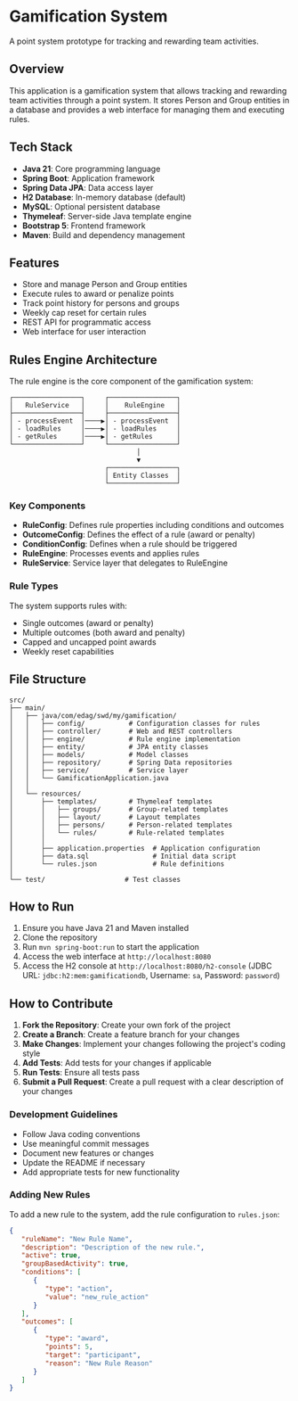 # Gamification System

A point system prototype for tracking and rewarding team activities.

## Overview

This application is a gamification system that allows tracking and rewarding team activities through a point system. It
stores Person and Group entities in a database and provides a web interface for managing them and executing rules.

## Tech Stack

- **Java 21**: Core programming language
- **Spring Boot**: Application framework
- **Spring Data JPA**: Data access layer
- **H2 Database**: In-memory database (default)
- **MySQL**: Optional persistent database
- **Thymeleaf**: Server-side Java template engine
- **Bootstrap 5**: Frontend framework
- **Maven**: Build and dependency management

## Features

- Store and manage Person and Group entities
- Execute rules to award or penalize points
- Track point history for persons and groups
- Weekly cap reset for certain rules
- REST API for programmatic access
- Web interface for user interaction

## Rules Engine Architecture

The rule engine is the core component of the gamification system:

```
┌─────────────────┐     ┌─────────────────┐
│   RuleService   │     │    RuleEngine   │
├─────────────────┤     ├─────────────────┤
│ - processEvent  │────▶│ - processEvent  │
│ - loadRules     │────▶│ - loadRules     │
│ - getRules      │────▶│ - getRules      │
└─────────────────┘     └─────────────────┘
                                │
                                ▼ 
                        ┌─────────────────┐
                        │ Entity Classes  │
                        └─────────────────┘
```

### Key Components

- **RuleConfig**: Defines rule properties including conditions and outcomes
- **OutcomeConfig**: Defines the effect of a rule (award or penalty)
- **ConditionConfig**: Defines when a rule should be triggered
- **RuleEngine**: Processes events and applies rules
- **RuleService**: Service layer that delegates to RuleEngine

### Rule Types

The system supports rules with:

- Single outcomes (award or penalty)
- Multiple outcomes (both award and penalty)
- Capped and uncapped point awards
- Weekly reset capabilities

## File Structure

```
src/
├── main/
│   ├── java/com/edag/swd/my/gamification/
│   │   ├── config/           # Configuration classes for rules
│   │   ├── controller/       # Web and REST controllers
│   │   ├── engine/           # Rule engine implementation
│   │   ├── entity/           # JPA entity classes
│   │   ├── models/           # Model classes
│   │   ├── repository/       # Spring Data repositories
│   │   ├── service/          # Service layer
│   │   └── GamificationApplication.java
│   │
│   └── resources/
│       ├── templates/        # Thymeleaf templates
│       │   ├── groups/       # Group-related templates
│       │   ├── layout/       # Layout templates
│       │   ├── persons/      # Person-related templates
│       │   └── rules/        # Rule-related templates
│       │
│       ├── application.properties  # Application configuration
│       ├── data.sql                # Initial data script
│       └── rules.json              # Rule definitions
│
└── test/                    # Test classes
```

## How to Run

1. Ensure you have Java 21 and Maven installed
2. Clone the repository
3. Run `mvn spring-boot:run` to start the application
4. Access the web interface at `http://localhost:8080`
5. Access the H2 console at `http://localhost:8080/h2-console` (JDBC URL: `jdbc:h2:mem:gamificationdb`, Username: `sa`,
   Password: `password`)

## How to Contribute

1. **Fork the Repository**: Create your own fork of the project
2. **Create a Branch**: Create a feature branch for your changes
3. **Make Changes**: Implement your changes following the project's coding style
4. **Add Tests**: Add tests for your changes if applicable
5. **Run Tests**: Ensure all tests pass
6. **Submit a Pull Request**: Create a pull request with a clear description of your changes

### Development Guidelines

- Follow Java coding conventions
- Use meaningful commit messages
- Document new features or changes
- Update the README if necessary
- Add appropriate tests for new functionality

### Adding New Rules

To add a new rule to the system, add the rule configuration to `rules.json`:

```json
{
   "ruleName": "New Rule Name",
   "description": "Description of the new rule.",
   "active": true,
   "groupBasedActivity": true,
   "conditions": [
      {
         "type": "action",
         "value": "new_rule_action"
      }
   ],
   "outcomes": [
      {
         "type": "award",
         "points": 5,
         "target": "participant",
         "reason": "New Rule Reason"
      }
   ]
}
```